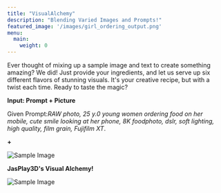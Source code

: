 ```yaml
---
title: "VisualAlchemy"
description: "Blending Varied Images and Prompts!"
featured_image: '/images/girl_ordering_output.png'
menu:
  main:
    weight: 0
---
```


Ever thought of mixing up a sample image and text to create something amazing? We did! Just provide your ingredients, and let us serve up six different flavors of stunning visuals. It's your creative recipe, but with a twist each time. Ready to taste the magic?

**Input: Prompt + Picture**

Given Prompt:_RAW photo, 25 y.0 young women ordering food on her mobile, cute smile looking at her phone, 8K foodphoto, dslr, soft lighting, high quality, film grain, Fujifilm XT_.

**+**

![Sample Image](/images/girl_ordering_sample.png)





**JasPlay3D's Visual Alchemy!**


![Sample Image](/images/girl_ordering_output.png)

